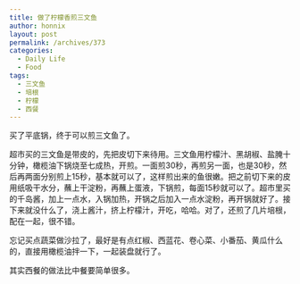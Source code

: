 ```yaml
---
title: 做了柠檬香煎三文鱼
author: honnix
layout: post
permalink: /archives/373
categories:
  - Daily Life
  - Food
tags:
  - 三文鱼
  - 培根
  - 柠檬
  - 西餐
---
```

买了平底锅，终于可以煎三文鱼了。

超市买的三文鱼是带皮的，先把皮切下来待用。三文鱼用柠檬汁、黑胡椒、盐腌十分钟，橄榄油下锅烧至七成热，开煎。一面煎30秒，再煎另一面，也是30秒，然后再两面分别煎上15秒，基本就可以了，这样煎出来的鱼很嫩。把之前切下来的皮用纸吸干水分，蘸上干淀粉，再蘸上蛋液，下锅煎，每面15秒就可以了。超市里买的千岛酱，加上一点水，入锅加热，开锅之后加入一点水淀粉，再开锅就好了。接下来就没什么了，浇上酱汁，挤上柠檬汁，开吃，哈哈。对了，还煎了几片培根，配在一起，很不错。

忘记买点蔬菜做沙拉了，最好是有点红椒、西蓝花、卷心菜、小番茄、黄瓜什么的，直接用橄榄油拌一下，一起装盘就行了。

其实西餐的做法比中餐要简单很多。